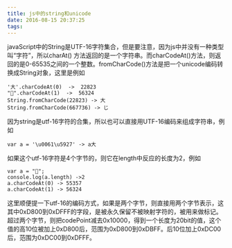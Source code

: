 ```yaml
---
title: js中的string和unicode
date: 2016-08-15 20:37:25
tags:
---
```

javaScript中的String是UTF-16字符集合，但是要注意，因为js中并没有一种类型叫“字符”，所以charAt() 方法返回的是一个字符串。而charCodeAt()方法，则返回的是0-65535之间的一个整数。fromCharCode()方法是把一个unicode编码转换成String对象，这里是例如

```
'大'.charCodeAt(0)  ->  22823
"🐄".charCodeAt(1)  ->  56324
String.fromCharCode(22823) -> 大
String.fromCharCode(667736) -> じ
```

因为string是utf-16字符的合集，所以也可以直接用UTF-16编码来组成字符串，例如

```
var a = '\u0061\u5927' -> a大
```

如果这个utf-16字符是4个字节的，则它在length中反应的长度为2，例如

```
var a = "🐄";
console.log(a.length) ->2
a.charCodeAt(0) -> 55357
a.charCodeAt(1) -> 56324
```

这里顺便提一下utf-16的编码方式，如果是两个字节，则直接用两个字节表示，这其中0xD800到0xDFFF的字段，是被永久保留不被映射字符的，被用来做标记。超过两个字节，则把codePoint减去0x10000，得到一个长度为20bit的值，这个值的高10位被加上0xD800后，范围为0xD800到0xDBFF。后10位加上0xDC00后，范围为0xDC00到0xDFFF。